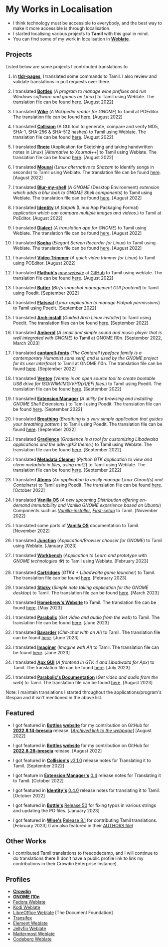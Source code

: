 # My Works in Localisation

- I think technology must be accessible to everybody, and the best way to make it more accessible is through localisation. 
- I started localising various projects to **Tamil** with this goal in mind.
- You can find some of my work in localisation in [**Weblate**](https://hosted.weblate.org/user/kbdharunkrishna).

## Projects

Listed below are some projects I contributed translations to

1. In [**tldr-pages**](https://github.com/kbdharun/tldr), I translated some commands to Tamil. I also review and validate translations in pull requests over there.

2. I translated [**Bottles**](https://github.com/bottlesdevs/Bottles) (*A program to manage wine prefixes and run Windows software and games on Linux*) to Tamil using Weblate. The translation file can be found [here](https://github.com/bottlesdevs/Bottles/tree/master/po). [August 2022]

3. I translated [**Wike**](https://github.com/hugolabe/Wike) (*A Wikipedia reader for GNOME*) to Tamil at POEditor. The translation file can be found [here](https://github.com/hugolabe/Wike/blob/master/po/ta.po). [August 2022]

4. I translated [**Collision**](https://github.com/GeopJr/Collision) (A GUI tool to generate, compare and verify MD5, SHA-1, SHA-256 & SHA-512 hashes) to Tamil using Weblate. The translation file can be found [here](https://github.com/GeopJr/Collision/blob/main/po/ta.po). [August 2022]

5. I translated [**Rnote**](https://github.com/flxzt/rnote) (Application for Sketching and taking handwritten notes in Linux) [*Alternative to Xournal++*] to Tamil using Weblate. The translation file can be found [here](https://github.com/flxzt/rnote/blob/main/rnote-ui/po/ta.po). [August 2022]

6. I translated [**Mousai**](https://github.com/SeaDve/Mousai) (*Linux alternative to Shazam* to Identify songs in seconds) to Tamil using Weblate. The translation file can be found [here](https://github.com/SeaDve/Mousai/blob/main/po/ta.po). [August 2022]

7. I translated [**Blur-my-shell**](https://github.com/aunetx/blur-my-shell) (*A GNOME* (Desktop Environment) *extension which adds a blur look to GNOME Shell components*) to Tamil using Weblate. The translation file can be found [here](https://github.com/aunetx/blur-my-shell/blob/master/po/ta.po). [August 2022]

8. I translated [**Identity**](https://gitlab.gnome.org/YaLTeR/identity) (*A flatpak* (Linux App Packaging Format) *application which can compare multiple images and videos.*) to Tamil at PoEditor. [August 2022]

9. I translated [**Dialect**](https://github.com/dialect-app/dialect) (*A translation app for GNOME*) to Tamil using Weblate. The translation file can be found [here](https://github.com/dialect-app/po/blob/main/ta.po). [August 2022]

10. I translated [**Kooha**](https://github.com/SeaDve/Kooha) (*Elegant Screen Recorder for Linux*) to Tamil using Weblate. The translation file can be found [here](https://github.com/SeaDve/Kooha/blob/main/po/ta.po). [August 2022]

11. I translated [**Video Trimmer**](https://gitlab.gnome.org/YaLTeR/video-trimmer) (*A quick video trimmer for Linux*) to Tamil using POEditor. [August 2022]

12. I translated [**Flathub's**](https://flathub.org) [*new website*](https://beta.flathub.org) at [GitHub](https://github.com/flathub/website) to Tamil using weblate. The translation file can be found [here](https://github.com/flathub/website/tree/main/frontend/public/locales/ta).  [August 2022]

13. I translated [**Butter**](https://github.com/zhangyuannie/butter) (*Btrfs snapshot management GUI frontend*) to Tamil using Poedit.  [September 2022]

14. I translated [**Flatseal**](https://github.com/tchx84/Flatseal) (*Linux application to manage Flatpak permissions*) to Tamil using Poedit.  [September 2022]

15. I translated [**Arch install**](https://github.com/archlinux/archinstall) (*Guided Arch Linux installer*) to Tamil using Poedit. The translation files can be found [here](https://github.com/archlinux/archinstall/tree/master/archinstall/locales/ta/LC_MESSAGES). [September 2022]

16. I translated [**Amberol**](https://gitlab.gnome.org/World/amberol) (*A small and simple sound and music player that is well integrated with GNOME*) to Tamil at GNOME l10n. [September 2022, March 2023]

17. I translated [**cantarell-fonts**](https://gitlab.gnome.org/GNOME/cantarell-fonts) (*The Cantarell typeface family is a contemporary Humanist sans serif, and is used by the GNOME project for its user interface*) to Tamil at GNOME l10n. The translation file can be found [here](https://gitlab.gnome.org/GNOME/cantarell-fonts/-/blob/master/appstream/ta.po). [September 2022]

18. I translated [**Ventoy**](https://github.com/ventoy/Ventoy) (*Ventoy is an open source tool to create bootable USB drive for ISO/WIM/IMG/VHD(x)/EFI files.*) to Tamil using Poedit. The translation file can be found [here](https://github.com/ventoy/Ventoy/blob/master/LANGUAGES/languages.json).  [September 2022]

19. I translated [**Extension Manager**](https://github.com/mjakeman/extension-manager) (*A utility for browsing and installing GNOME Shell Extensions.*) to Tamil using Poedit. The translation file can be found [here](https://github.com/mjakeman/extension-manager/blob/master/po/ta.po). [September 2022]

20. I translated [**Breathing**](https://github.com/SeaDve/Breathing) (*Breathing is a very simple application that guides your breathing pattern.*) to Tamil using Poedit. The translation file can be found [here](https://github.com/SeaDve/Breathing/blob/main/po/ta.po). [September 2022]

21. I translated [**Gradience**](https://github.com/GradienceTeam/Gradience) (*Gradience is a tool for customizing Libadwaita applications and the adw-gtk3 theme.*) to Tamil using Weblate. The translation file can be found [here](https://github.com/GradienceTeam/Gradience/blob/main/po/ta.po). [September 2022]

22. I translated [**Metadata Cleaner**](https://gitlab.com/rmnvgr/metadata-cleaner) (*Python GTK application to view and clean metadata in files, using mat2*) to Tamil using Weblate. The translation file can be found [here](https://gitlab.com/rmnvgr/metadata-cleaner/-/blob/main/application/po/ta.po). [September 2022]

23. I translated [**Atoms**](https://github.com/AtomsDevs/Atoms) (*An application to easily manage Linux Chroot(s) and Containers*) to Tamil using Poedit. The translation file can be found [here](https://github.com/AtomsDevs/Atoms/blob/main/po/ta.po). [October 2022]

24. I translated [**Vanilla OS**](https://github.com/vanilla-OS) (*A new upcoming Distribution offering on-demand Immutability and Vanilla GNOME experience based on Ubuntu*) Components such as [_Vanilla-installer_](https://github.com/Vanilla-OS/vanilla-installer), [_First-setup_](https://github.com/Vanilla-OS/first-setup) to Tamil. [November 2022]

25. I translated some parts of [**Vanilla OS**](https://github.com/vanilla-OS) documentation to Tamil. [November 2022]

26. I translated [**Junction**](https://github.com/sonnyp/Junction) (*Application/Browser chooser for GNOME*) to Tamil using Weblate. [January 2023]

27. I translated [**Workbench**](https://github.com/sonnyp/Workbench) (*Application to Learn and prototype with GNOME technologies 🛠️*) to Tamil using Weblate. [February 2023]

28. I translated [**Cartridges**](https://github.com/kra-mo/cartridges) (*GTK4 + Libadwaita game launcher*) to Tamil. The translation file can be found [here](https://github.com/kra-mo/cartridges/blob/main/po/ta.po). [February 2023]

29. I translated [**Sticky**](https://github.com/vixalien/sticky) (*Simple note taking application for the GNOME desktop*) to Tamil. The translation file can be found [here](https://github.com/vixalien/sticky/blob/main/po/ta.po). [March 2023]

30. I translated [**Homebrew's Website**](https://brew.sh) to Tamil. The translation file can be found [here](https://github.com/Homebrew/brew.sh/blob/master/_data/locales/ta.yml). [May 2023]

31. I translated [**Parabolic**](https://github.com/NickvisionApps/Parabolic) (*Get video and audio from the web*) to Tamil. The translation file can be found [here](https://github.com/NickvisionApps/Parabolic/blob/main/NickvisionTubeConverter.Shared/Resources/po/ta.po). [June 2023]

32. I translated [**Bavarder**](https://github.com/Bavarder/Bavarder) (*Chit-chat with an AI*) to Tamil. The translation file can be found [here](https://github.com/Bavarder/Bavarder/blob/main/po/ta.po). [June 2023]

33. I translated [**Imaginer**](https://github.com/ImaginerApp/Imaginer) (*Imagine with AI*) to Tamil. The translation file can be found [here](https://github.com/ImaginerApp/Imaginer/blob/master/po/ta.po). [June 2023]

34. I translated [**Apx GUI**](https://github.com/Vanilla-OS/apx-gui) (*A frontend in GTK 4 and Libadwaita for Apx*) to Tamil. The translation file can be found [here](https://github.com/Vanilla-OS/apx-gui/blob/main/po/ta.po). [July 2023]

35. I translated [**Parabolic's Documentation**](https://github.com/NickvisionApps/Parabolic) (*Get video and audio from the web*) to Tamil. The translation file can be found [here](https://github.com/NickvisionApps/Parabolic/blob/main/NickvisionTubeConverter.Shared/Docs/po/ta.po). [August 2023]

Note: I maintain translations I started throughout the applications/program's lifespan and it isn't mentioned in the above list.

## Featured

- I got featured in [**Bottles**](https://github.com/bottlesdevs/Bottles) [**website**](https://usebottles.com/blog/release-2022.8.14) for my contribution on GitHub for [**2022.8.14-brescia**](https://github.com/bottlesdevs/Bottles/releases/tag/2022.8.14-brescia) release. [[*Archived link to the webpage*](https://web.archive.org/web/20220819131832/https://usebottles.com/blog/release-2022.8.14/)] [August 2022]

- I got featured in [**Bottles**](https://github.com/bottlesdevs/Bottles) [**website**](https://usebottles.com/blog/release-2022.8.28) for my contribution on GitHub for [**2022.8.28-brescia**](https://github.com/bottlesdevs/Bottles/releases/tag/2022.8.28-brescia) release. [August 2022]

- I got featured in [**Collision's**](https://github.com/GeopJr/Collision) [v3.1.0](https://github.com/GeopJr/Collision/releases/tag/v3.1.0) release notes for Translating it to Tamil. [September 2022]

- I got feature in [**Extension Manager's**](https://github.com/mjakeman/extension-manager) [0.4](https://github.com/mjakeman/extension-manager/releases/tag/v0.4.0) release notes for Translating it to Tamil. [October 2022]

- I got featured in [**Identity's**](https://gitlab.gnome.org/YaLTeR/identity) [0.4.0](https://gitlab.gnome.org/YaLTeR/identity/-/releases/v0.4.0) release notes for translating it to Tamil. [October 2022]

- I got featured in [**Bottle's**](https://github.com/bottlesdevs/Bottles) [Release 50](https://github.com/bottlesdevs/Bottles/releases/tag/50) for fixing typos in various strings and updating the PO files. [January 2023]

- I got featured in [**Wine's**](https://www.winehq.org) [Release 8.1](https://www.winehq.org//announce/8.1) for contributing Tamil translations. [February 2023] (I am also featured in their [AUTHORS file](https://gitlab.winehq.org/wine/wine/-/blob/master/AUTHORS))

## Other Works

- I contributed Tamil translations to freecodecamp, and I will continue to do translations there (I don't have a public profile link to link my contributions in their Crowdin Enterprise Instance).

## Profiles

- [**Crowdin**](https://crowdin.com/profile/kbdharun)
- [**GNOME l10n**](https://l10n.gnome.org/users/kbdharunkrishna)
- [Fedora Weblate](https://translate.fedoraproject.org/user/kbdharun)
- [Kodi Weblate](https://kodi.weblate.cloud/user/kbdharun)
- [LibreOffice Weblate](https://translations.documentfoundation.org/user/kbdharunkrishna) [The Document Foundation]
- [Transifex](https://www.transifex.com/user/profile/kbdharunkrishna)
- [Element Weblate](https://translate.element.io/user/kbdharun)
- [Jellyfin Weblate](https://translate.jellyfin.org/user/kbdharun)
- [Mattermost Weblate](https://translate.mattermost.com/user/kbdharun)
- [Codeberg Weblate](https://translate.codeberg.org/user/kbdharun)
